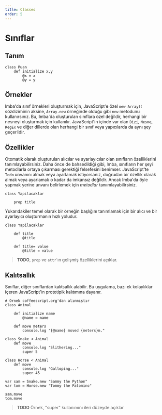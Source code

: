 ```yaml
---
title: Classes
order: 5
---
```


# Sınıflar

## Tanım

```imba
class Puan
    def initialize x,y
        @x = x
        @y = y
```

## Örnekler

Imba'da sınıf örnekleri oluşturmak için, JavaScript'e özel `new Array()` sözdiziminin aksine, `Array.new` örneğinde olduğu gibi `new` metodunu kullanırsınız. Bu, Imba'da oluşturulan sınıflara özel değildir, herhangi bir nesneyi oluşturmak için kullanılır. JavaScript'in içinde var olan `Dizi`, `Nesne`, `RegEx` ve diğer dillerde olan herhangi bir sınıf veya yapıcılarda da aynı şey geçerlidir.

## Özellikler

Otomatik olarak oluşturulan alıcılar ve ayarlayıcılar olan sınıfların özelliklerini tanımlayabilirsiniz. Daha önce de bahsedildiği gibi, Imba, sınıfların her şeyi metodlarla ortaya çıkarması gerektiği felsefesini benimser. JavaScript'te `Todo` unvanını almak veya ayarlamak istiyorsanız, doğrudan bir özellik olarak almak veya ayarlamak o kadar da imkansız değildir. Ancak Imba'da öyle yapmak yerine unvanı belirlemek için *metodlar* tanıımlayabilirsiniz.

```imba
class Yapilacaklar

    prop title

```

Yukarıdakiler temel olarak bir örneğin başlığını tanımlamak için bir alıcı ve bir ayarlayıcı oluşturmanın hızlı yoludur.

```imba
class Yapilacaklar

    def title
        @title

    def title= value
        @title = value

```

> **TODO**, `prop` ve `attr`'ın gelişmiş özelliklerini açıklar.

## Kalıtsallık

Sınıflar, diğer sınıflardan kalıtsallık alabilir. Bu uygulama, bazı ek kolaylıklar içeren JavaScript'in 	prototipik kalıtımına dayanır.

```imba
# Örnek coffeescript.org'dan alınmıştır
class Animal

    def initialize name
        @name = name

    def move meters
        console.log "{@name} moved {meters}m."

class Snake < Animal
    def move
        console.log "Slithering..."
        super 5

class Horse < Animal
    def move
        console.log "Galloping..."
        super 45

var sam = Snake.new "Sammy the Python"
var tom = Horse.new "Tommy the Palomino"

sam.move
tom.move
```

> **TODO** Örnek, "super" kullanımını ileri düzeyde açıklar